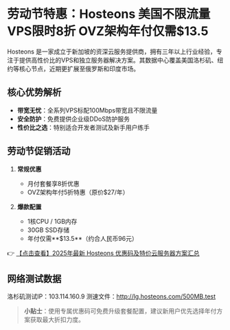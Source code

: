 # 劳动节特惠：Hosteons 美国不限流量VPS限时8折 OVZ架构年付仅需$13.5

Hosteons 是一家成立于新加坡的资深云服务提供商，拥有三年以上行业经验，专注于提供高性价比的VPS和独立服务器解决方案。其数据中心覆盖美国洛杉矶、纽约等核心节点，近期更扩展至俄罗斯和印度市场。

## 核心优势解析

- **带宽无忧**：全系列VPS标配100Mbps带宽且不限流量
- **安全防护**：免费提供企业级DDoS防护服务
- **性价比之选**：特别适合开发者测试及新手用户练手

## 劳动节促销活动

1. **常规优惠**
   - 月付套餐享8折优惠
   - OVZ架构年付5折特惠（原价$27/年）

2. **爆款配置**
   - 1核CPU / 1GB内存
   - 30GB SSD存储
   - 年付仅需**$13.5**（约合人民币96元）

👉 [【点击查看】2025年最新 Hosteons 优惠码及特价云服务器方案汇总](https://bit.ly/hosteons)

## 网络测试数据

洛杉矶测试IP：103.114.160.9
测速文件：http://lg.hosteons.com/500MB.test

> **小贴士**：使用专属优惠码可免费升级套餐配置，建议新用户优先选择年付方案获取最大折扣力度。